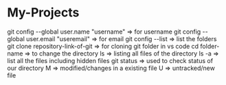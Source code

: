 # My-Projects
git config --global user.name "username" => for username
git config --global user.email "useremail" => for email
git config --list => list the folders 
git clone repository-link-of-git => for cloning git folder in vs code
cd folder-name => to change the directory
ls => listing all files of the directory
ls -a => list all the files including hidden files
git status => used to check status of our directory
M => modified/changes in a existing file
U => untracked/new file
